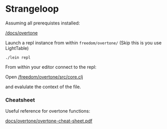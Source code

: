 # Strangeloop

Assuming all prerequistes installed:

[/docs/overtone](/docs/overtone)

Launch a repl instance from within `freedom/overtone/` (Skip this is you use LightTable)

```
./lein repl
```

From within your editor connect to the repl:

Open [/freedom/overtone/src/core.clj](freedom/overtone/src/core.clj)

and evalulate the context of the file.

### Cheatsheet

Useful reference for overtone functions:

[docs/overtone/overtone-cheat-sheet.pdf](docs/overtone/overtone-cheat-sheet.pdf)
